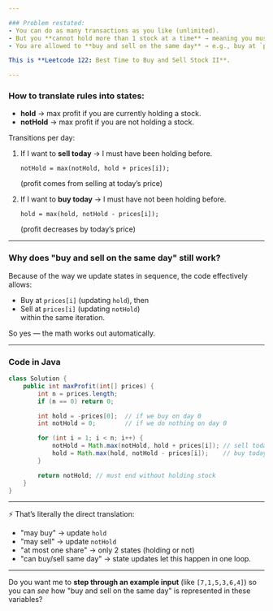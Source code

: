 ```yaml
---

### Problem restated:
- You can do as many transactions as you like (unlimited).
- But you **cannot hold more than 1 stock at a time** → meaning you must sell before buying again.
- You are allowed to **buy and sell on the same day** → e.g., buy at `prices[i]` and sell at `prices[i]` in one step.

This is **Leetcode 122: Best Time to Buy and Sell Stock II**.

---
```


### How to translate rules into states:
- **hold** → max profit if you are currently holding a stock.
- **notHold** → max profit if you are not holding a stock.

Transitions per day:
1. If I want to **sell today** → I must have been holding before.
   ```
   notHold = max(notHold, hold + prices[i]);
   ```
   (profit comes from selling at today’s price)

2. If I want to **buy today** → I must have not been holding before.
   ```
   hold = max(hold, notHold - prices[i]);
   ```
   (profit decreases by today’s price)

---

### Why does "buy and sell on the same day" still work?
Because of the way we update states in sequence, the code effectively allows:
- Buy at `prices[i]` (updating `hold`), then
- Sell at `prices[i]` (updating `notHold`)  
  within the same iteration.

So yes — the math works out automatically.

---

### Code in Java
```java
class Solution {
    public int maxProfit(int[] prices) {
        int n = prices.length;
        if (n == 0) return 0;

        int hold = -prices[0];  // if we buy on day 0
        int notHold = 0;        // if we do nothing on day 0

        for (int i = 1; i < n; i++) {
            notHold = Math.max(notHold, hold + prices[i]); // sell today
            hold = Math.max(hold, notHold - prices[i]);    // buy today
        }

        return notHold; // must end without holding stock
    }
}
```

---

⚡️ That’s literally the direct translation:
- "may buy" → update `hold`
- "may sell" → update `notHold`
- "at most one share" → only 2 states (holding or not)
- "can buy/sell same day" → state updates let this happen in one loop.

---

Do you want me to **step through an example input** (like `[7,1,5,3,6,4]`) so you can *see* how "buy and sell on the same day" is represented in these variables?
